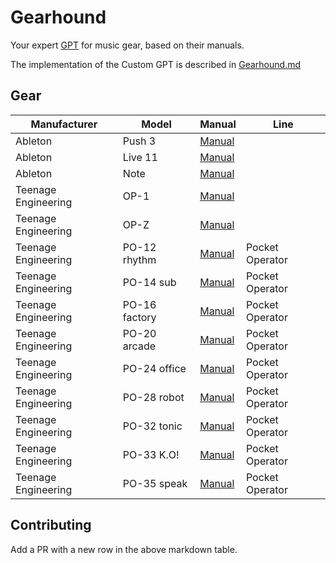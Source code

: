 # Gearhound
Your expert [GPT](https://openai.com/blog/introducing-gpts) for music gear, based on their manuals.

The implementation of the Custom GPT is described in [Gearhound.md](/Gearhound.md)

## Gear

| Manufacturer | Model | Manual | Line |
|---|---|---|---|
| Ableton | Push 3 | [Manual](https://www.ableton.com/en/push/manual/) | |
| Ableton | Live 11 | [Manual](https://www.ableton.com/en/manual/welcome-to-live/) | |
| Ableton | Note | [Manual](https://www.ableton.com/en/note/) | |
| Teenage Engineering | OP-1 | [Manual](https://teenage.engineering/products/op-1/original) | |
| Teenage Engineering | OP-Z | [Manual](https://teenage.engineering/products/op-z/) | |
| Teenage Engineering | PO-12 rhythm | [Manual](https://teenage.engineering/guides/po-12/en) | Pocket Operator |
| Teenage Engineering | PO-14 sub | [Manual](https://teenage.engineering/guides/po-14/en) | Pocket Operator |
| Teenage Engineering | PO-16 factory | [Manual](https://teenage.engineering/guides/po-16/en) | Pocket Operator |
| Teenage Engineering | PO-20 arcade | [Manual](https://teenage.engineering/guides/po-20/en) | Pocket Operator |
| Teenage Engineering | PO-24 office | [Manual](https://teenage.engineering/guides/po-24/en) | Pocket Operator |
| Teenage Engineering | PO-28 robot | [Manual](https://teenage.engineering/guides/po-28/en) | Pocket Operator |
| Teenage Engineering | PO-32 tonic | [Manual](https://teenage.engineering/guides/po-32/en) | Pocket Operator |
| Teenage Engineering | PO-33 K.O! | [Manual](https://teenage.engineering/guides/po-33/en) | Pocket Operator |
| Teenage Engineering | PO-35 speak | [Manual](https://teenage.engineering/guides/po-35/en) | Pocket Operator |

## Contributing
Add a PR with a new row in the above markdown table.

